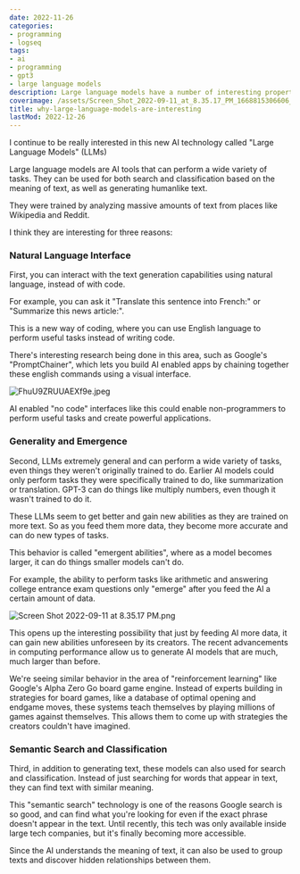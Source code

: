 ```yaml
---
date: 2022-11-26
categories:
- programming
- logseq
tags:
- ai
- programming
- gpt3
- large language models
description: Large language models have a number of interesting properties
coverimage: /assets/Screen_Shot_2022-09-11_at_8.35.17_PM_1668815306606_0.png
title: why-large-language-models-are-interesting
lastMod: 2022-12-26
---
```

I continue to be really interested in this new AI technology called "Large Language Models" (LLMs)

Large language models are AI tools that can perform a wide variety of tasks. They can be used for both search and classification based on the meaning of text, as well as generating humanlike text.

They were trained by analyzing massive amounts of text from places like Wikipedia and Reddit.

I think they are interesting for three reasons:

### Natural Language Interface

First, you can interact with the text generation capabilities using natural language, instead of with code.

For example, you can ask it "Translate this sentence into French:" or "Summarize this news article:".

This is a new way of coding, where you can use English language to perform useful tasks instead of writing code.

There's interesting research being done in this area, such as Google's "PromptChainer", which lets you build AI enabled apps by chaining together these english commands using a visual interface.

![FhuU9ZRUUAEXf9e.jpeg](/assets/FhuU9ZRUUAEXf9e_1669150904874_0.jpeg)

AI enabled "no code" interfaces like this could enable non-programmers to perform useful tasks and create powerful applications.

### Generality and Emergence

Second, LLMs extremely general and can perform a wide variety of tasks, even things they weren't originally trained to do. Earlier AI models could only perform tasks they were specifically trained to do, like summarization or translation. GPT-3 can do things like multiply numbers, even though it wasn't trained to do it.

These LLMs seem to get better and gain new abilities as they are trained on more text. So as you feed them more data, they become more accurate and can do new types of tasks.

This behavior is called "emergent abilities", where as a model becomes larger, it can do things smaller models can't do.

For example, the ability to perform tasks like arithmetic and answering college entrance exam questions only "emerge" after you feed the AI a certain amount of data.

![Screen Shot 2022-09-11 at 8.35.17 PM.png](/assets/Screen_Shot_2022-09-11_at_8.35.17_PM_1668815306606_0.png)

This opens up the interesting possibility that just by feeding AI more data, it can gain new  abilities unforeseen by its creators. The recent advancements in computing performance allow us to generate AI models that are much, much larger than before.

We're seeing similar behavior in the area of "reinforcement learning" like Google's Alpha Zero Go board game engine. Instead of experts building in strategies for board games, like a database of optimal opening and endgame moves, these systems teach themselves by playing millions of games against themselves. This allows them to come up with strategies the creators couldn't have imagined.

### Semantic Search and Classification

Third, in addition to generating text, these models can also used for search and classification. Instead of just searching for words that appear in text, they can find text with similar meaning.

This "semantic search" technology is one of the reasons Google search is so good, and can find what you're looking for even if the exact phrase doesn't appear in the text. Until recently, this tech was only available inside large tech companies, but it's finally becoming more accessible.

Since the AI understands the meaning of text, it can also be used to group texts and discover hidden relationships between them.


